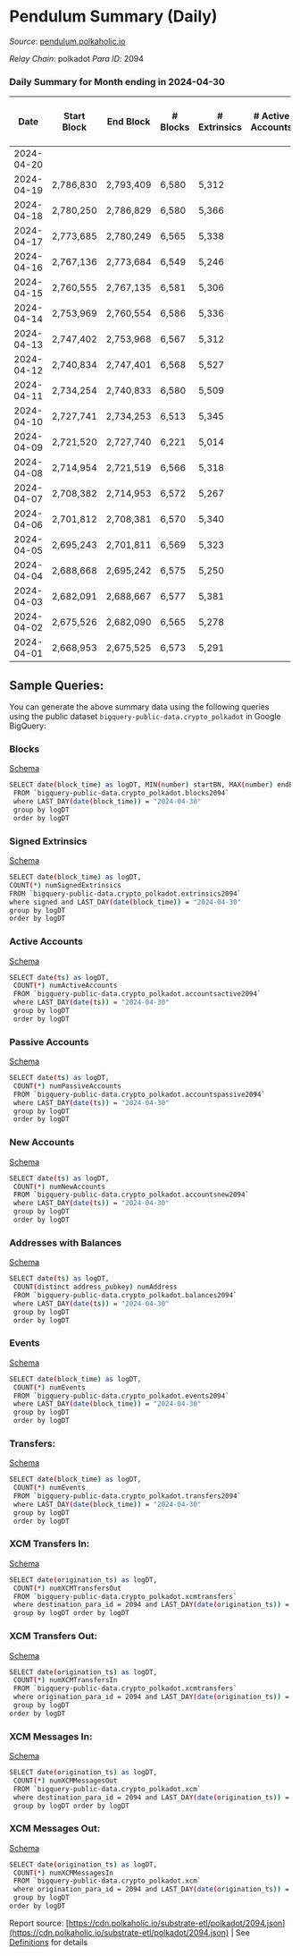# Pendulum Summary (Daily)

_Source_: [pendulum.polkaholic.io](https://pendulum.polkaholic.io)

*Relay Chain*: polkadot
*Para ID*: 2094



### Daily Summary for Month ending in 2024-04-30


| Date    | Start Block | End Block | # Blocks | # Extrinsics | # Active Accounts | # Passive Accounts | # New Accounts | # Addresses | # Events  | # Transfers ($USD) | # XCM Transfers In ($USD) | # XCM Transfers Out ($USD) | # XCM In | # XCM Out | Issues |
|---------|-------------|-----------|----------|--------------|-------------------|--------------------|----------------|-------------|-----------|--------------------|---------------------------|----------------------------|----------|-----------|--------|
| 2024-04-20 |  |  |  |  |  |  |  |  |  |   |   |   |  |  |  |
| 2024-04-19 | 2,786,830 | 2,793,409 | 6,580 | 5,312 |  |  |  |  | 53,500 | 56  |   |   |  |  |  |
| 2024-04-18 | 2,780,250 | 2,786,829 | 6,580 | 5,366 |  |  |  |  | 53,791 | 37  |   |   |  |  |  |
| 2024-04-17 | 2,773,685 | 2,780,249 | 6,565 | 5,338 |  |  |  | 1,977 | 53,638 | 58  |   |   |  |  |  |
| 2024-04-16 | 2,767,136 | 2,773,684 | 6,549 | 5,246 |  |  |  | 1,974 | 53,153 | 94  |   |   |  |  |  |
| 2024-04-15 | 2,760,555 | 2,767,135 | 6,581 | 5,306 |  |  |  | 1,973 | 53,643 | 73  |   |   |  |  |  |
| 2024-04-14 | 2,753,969 | 2,760,554 | 6,586 | 5,336 |  |  |  | 1,973 | 53,661 | 44  |   |   |  |  |  |
| 2024-04-13 | 2,747,402 | 2,753,968 | 6,567 | 5,312 |  |  |  | 1,971 | 53,442 | 71  |   |   |  |  |  |
| 2024-04-12 | 2,740,834 | 2,747,401 | 6,568 | 5,527 |  |  |  | 1,970 | 55,593 | 271  |   |   |  |  |  |
| 2024-04-11 | 2,734,254 | 2,740,833 | 6,580 | 5,509 |  |  |  | 1,968 | 55,504 | 219  |   |   |  |  |  |
| 2024-04-10 | 2,727,741 | 2,734,253 | 6,513 | 5,345 |  |  |  | 1,964 | 54,189 | 305  |   |   |  |  |  |
| 2024-04-09 | 2,721,520 | 2,727,740 | 6,221 | 5,014 |  |  |  | 1,964 | 50,685 | 77  |   |   |  |  |  |
| 2024-04-08 | 2,714,954 | 2,721,519 | 6,566 | 5,318 |  |  |  | 1,962 | 53,650 | 66  |   |   |  |  |  |
| 2024-04-07 | 2,708,382 | 2,714,953 | 6,572 | 5,267 |  |  |  | 1,961 | 53,244 | 40  |   |   |  |  |  |
| 2024-04-06 | 2,701,812 | 2,708,381 | 6,570 | 5,340 |  |  |  | 1,961 | 53,882 | 113  |   |   |  |  |  |
| 2024-04-05 | 2,695,243 | 2,701,811 | 6,569 | 5,323 |  |  |  | 1,958 | 53,761 | 91  |   |   |  |  |  |
| 2024-04-04 | 2,688,668 | 2,695,242 | 6,575 | 5,250 |  |  |  | 1,954 | 53,018 | 48  |   |   |  |  |  |
| 2024-04-03 | 2,682,091 | 2,688,667 | 6,577 | 5,381 |  |  |  | 1,949 | 53,855 | 57  |   |   |  |  |  |
| 2024-04-02 | 2,675,526 | 2,682,090 | 6,565 | 5,278 |  |  |  | 1,946 | 53,186 | 36  |   |   |  |  |  |
| 2024-04-01 | 2,668,953 | 2,675,525 | 6,573 | 5,291 |  |  |  | 1,943 | 53,447 | 77  |   |   |  |  |  |

## Sample Queries:
You can generate the above summary data using the following queries using the public dataset `bigquery-public-data.crypto_polkadot` in Google BigQuery:


### Blocks 

[Schema](https://github.com/colorfulnotion/substrate-etl/blob/main/schema/blocks.json)

```bash
SELECT date(block_time) as logDT, MIN(number) startBN, MAX(number) endBN, COUNT(*) numBlocks 
 FROM `bigquery-public-data.crypto_polkadot.blocks2094`  
 where LAST_DAY(date(block_time)) = "2024-04-30" 
 group by logDT 
 order by logDT
```

### Signed Extrinsics 

[Schema](https://github.com/colorfulnotion/substrate-etl/blob/main/schema/extrinsics.json)

```bash
SELECT date(block_time) as logDT, 
COUNT(*) numSignedExtrinsics 
FROM `bigquery-public-data.crypto_polkadot.extrinsics2094`  
where signed and LAST_DAY(date(block_time)) = "2024-04-30" 
group by logDT 
order by logDT
```

### Active Accounts 

[Schema](https://github.com/colorfulnotion/substrate-etl/blob/main/schema/accountsactive.json)

```bash
SELECT date(ts) as logDT, 
 COUNT(*) numActiveAccounts 
 FROM `bigquery-public-data.crypto_polkadot.accountsactive2094` 
 where LAST_DAY(date(ts)) = "2024-04-30" 
 group by logDT 
 order by logDT
```

### Passive Accounts 

[Schema](https://github.com/colorfulnotion/substrate-etl/blob/main/schema/accountspassive.json)

```bash
SELECT date(ts) as logDT, 
 COUNT(*) numPassiveAccounts 
 FROM `bigquery-public-data.crypto_polkadot.accountspassive2094` 
 where LAST_DAY(date(ts)) = "2024-04-30" 
 group by logDT 
 order by logDT
```

### New Accounts 

[Schema](https://github.com/colorfulnotion/substrate-etl/blob/main/schema/accountsnew.json)

```bash
SELECT date(ts) as logDT, 
 COUNT(*) numNewAccounts 
 FROM `bigquery-public-data.crypto_polkadot.accountsnew2094` 
 where LAST_DAY(date(ts)) = "2024-04-30" 
 group by logDT
 order by logDT
```

### Addresses with Balances 

[Schema](https://github.com/colorfulnotion/substrate-etl/blob/main/schema/balances.json)

```bash
SELECT date(ts) as logDT,
 COUNT(distinct address_pubkey) numAddress 
 FROM `bigquery-public-data.crypto_polkadot.balances2094` 
 where LAST_DAY(date(ts)) = "2024-04-30" 
 group by logDT 
 order by logDT
```

### Events 

[Schema](https://github.com/colorfulnotion/substrate-etl/blob/main/schema/events.json)

```bash
SELECT date(block_time) as logDT, 
 COUNT(*) numEvents 
 FROM `bigquery-public-data.crypto_polkadot.events2094` 
 where LAST_DAY(date(block_time)) = "2024-04-30" 
 group by logDT 
 order by logDT
```

### Transfers:

[Schema](https://github.com/colorfulnotion/substrate-etl/blob/main/schema/transfers.json)

```bash
SELECT date(block_time) as logDT, 
 COUNT(*) numEvents 
 FROM `bigquery-public-data.crypto_polkadot.transfers2094` 
 where LAST_DAY(date(block_time)) = "2024-04-30" 
 group by logDT 
 order by logDT
```

### XCM Transfers In: 

[Schema](https://github.com/colorfulnotion/substrate-etl/blob/main/schema/xcmtransfers.json)

```bash
SELECT date(origination_ts) as logDT, 
 COUNT(*) numXCMTransfersOut 
 FROM `bigquery-public-data.crypto_polkadot.xcmtransfers` 
 where destination_para_id = 2094 and LAST_DAY(date(origination_ts)) = "2024-04-30" 
 group by logDT order by logDT
```

### XCM Transfers Out: 

[Schema](https://github.com/colorfulnotion/substrate-etl/blob/main/schema/xcmtransfers.json)

```bash
SELECT date(origination_ts) as logDT, 
 COUNT(*) numXCMTransfersIn 
 FROM `bigquery-public-data.crypto_polkadot.xcmtransfers` 
 where origination_para_id = 2094 and LAST_DAY(date(origination_ts)) = "2024-04-30" 
 group by logDT 
order by logDT
```

### XCM Messages In: 

[Schema](https://github.com/colorfulnotion/substrate-etl/blob/main/schema/xcm.json)

```bash
SELECT date(origination_ts) as logDT, 
 COUNT(*) numXCMMessagesOut 
 FROM `bigquery-public-data.crypto_polkadot.xcm` 
 where destination_para_id = 2094 and LAST_DAY(date(origination_ts)) = "2024-04-30" 
 group by logDT order by logDT
```

### XCM Messages Out: 

[Schema](https://github.com/colorfulnotion/substrate-etl/blob/main/schema/xcm.json)

```bash
SELECT date(origination_ts) as logDT, 
 COUNT(*) numXCMMessagesIn 
 FROM `bigquery-public-data.crypto_polkadot.xcm` 
 where origination_para_id = 2094 and LAST_DAY(date(origination_ts)) = "2024-04-30" 
 group by logDT 
order by logDT
```


Report source: [https://cdn.polkaholic.io/substrate-etl/polkadot/2094.json](https://cdn.polkaholic.io/substrate-etl/polkadot/2094.json) | See [Definitions](/DEFINITIONS.md) for details
